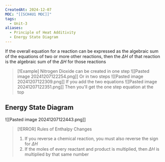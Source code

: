 ```yaml
---
CreatedAt: 2024-12-07
MOC: "[[SCH4U1 MOC]]"
tags:
  - Unit-3
aliases:
  - Principle of Heat Additivity
  - Energy State Diagram
---
```

If the overall equation for a reaction can be expressed as the algebraic sum of the equations of two or more other reactions, then the $\Delta H$ of that reaction is the algebraic sum of the $\Delta H$ for those reactions

> [!Example]
> Nitrogen Dioxide can be created in one step
> ![[Pasted image 20241207122254.png]]
> Or in two steps
> ![[Pasted image 20241207122309.png]]
> If  you add the two equations
> ![[Pasted image 20241207122351.png]]
> Then you'll get the one step equation at the top

## Energy State Diagram
![[Pasted image 20241207122443.png]]

> [!ERROR] Rules of Enthalpy Changes
> 1. If you reverse a chemical reaction, you must also reverse the sign for $\Delta H$
> 2. If the moles of every reactant and product is multiplied, then $\Delta H$ is multiplied by that same number
> 
